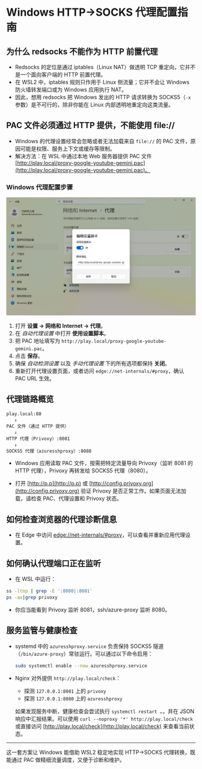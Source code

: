 # Windows HTTP→SOCKS 代理配置指南

## 为什么 redsocks 不能作为 HTTP 前置代理
- Redsocks 的定位是通过 iptables（Linux NAT）做透明 TCP 重定向，它并不是一个面向客户端的 HTTP 前置代理。
- 在 WSL2 中，iptables 规则只作用于 Linux 侧流量；它并不会让 Windows 防火墙转发端口或为 Windows 应用执行 NAT。
- 因此，想用 redsocks 把 Windows 发出的 HTTP 请求转换为 SOCKS5（`-x` 参数）是不可行的，除非你能在 Linux 内部透明地重定向这类流量。

## PAC 文件必须通过 HTTP 提供，不能使用 file://
- Windows 的代理设置经常会忽略或者无法加载来自 `file://` 的 PAC 文件，原因可能是权限、服务上下文或缓存等限制。
- 解决方法：在 WSL 中通过本地 Web 服务器提供 PAC 文件  [http://play.local/proxy-google-youtube-gemini.pac](http://play.local/proxy-google-youtube-gemini.pac)。

### Windows 代理配置步骤

![Windows proxy script settings](windows-proxy-settings.png)

1. 打开 **设置 → 网络和 Internet → 代理**。
2. 在 *自动代理设置* 中打开 **使用设置脚本**。
3. 把 PAC 地址填写为 `http://play.local/proxy-google-youtube-gemini.pac`。
4. 点击 **保存**。
5. 确保 *自动检测设置* 以及 *手动代理设置* 下的所有选项都保持 **关闭**。
6. 重新打开代理设置页面，或者访问 `edge://net-internals/#proxy`，确认 PAC URL 生效。

## 代理链路概览
```
play.local:80
   ↓
PAC 文件（通过 HTTP 提供）
   ↓
HTTP 代理（Privoxy）:8081
   ↓
SOCKS5 代理（azuresshproxy）:8080
```
- Windows 应用读取 PAC 文件，按需把特定流量导向 Privoxy（监听 8081 的 HTTP 代理），Privoxy 再转发给 SOCKS5 代理（8080）。

- 打开 [http://p.p](http://p.p) 或 [http://config.privoxy.org](http://config.privoxy.org) 验证 Privoxy 是否正常工作。如果页面无法加载，请检查 PAC、代理设置和 Privoxy 状态。

## 如何检查浏览器的代理诊断信息

- 在 Edge 中访问 [edge://net-internals/#proxy](edge://net-internals/#proxy)，可以查看并重新应用代理设置。

## 如何确认代理端口正在监听
- 在 WSL 中运行：
```bash
ss -ltnp | grep -E ':8080|:8081'
ps -ax|grep privoxy
```
- 你应当能看到 Privoxy 监听 8081，ssh/azure-proxy 监听 8080。


## 服务监管与健康检查

- systemd 中的 `azuresshproxy.service` 负责保持 SOCKS5 隧道（`/bin/azure-proxy`）常驻运行。可以通过以下命令启用：

   ```bash
   sudo systemctl enable --now azuresshproxy.service
   ```

- Nginx 对外提供 `http://play.local/check`：
   - 探测 `127.0.0.1:8081` 上的 `privoxy`
   - 探测 `127.0.0.1:8080` 上的 `azuresshproxy`

   如果发现服务中断，健康检查会尝试执行 `systemctl restart …`，并在 JSON 响应中汇报结果。可以使用 `curl --noproxy '*' http://play.local/check` 或直接访问 [http://play.local/check](http://play.local/check) 来查看当前状态。

---
这一套方案让 Windows 能借助 WSL2 稳定地实现 HTTP→SOCKS 代理转换，既能通过 PAC 做精细流量调度，又便于诊断和维护。
